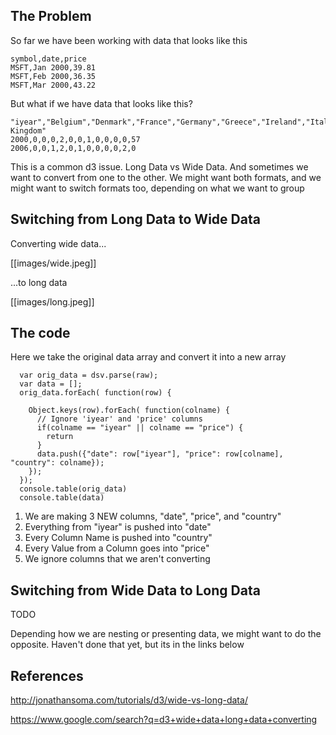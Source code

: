 ## The Problem

So far we have been working with data that looks like this

```
symbol,date,price
MSFT,Jan 2000,39.81
MSFT,Feb 2000,36.35
MSFT,Mar 2000,43.22
```

But what if we have data that looks like this?

```
"iyear","Belgium","Denmark","France","Germany","Greece","Ireland","Italy","Luxembourg","Netherlands","Portugal","Spain","United Kingdom"
2000,0,0,0,2,0,0,1,0,0,0,0,57
2006,0,0,1,2,0,1,0,0,0,0,2,0
```

This is a common d3 issue. Long Data vs Wide Data. And sometimes we want to convert from one to the other. We might want both formats, and we might want to switch formats too, depending on what we want to group

## Switching from Long Data to Wide Data

Converting wide data...

[[images/wide.jpeg]]

...to long data

[[images/long.jpeg]]

## The code

Here we take the original data array and convert it into a new array

```
  var orig_data = dsv.parse(raw);
  var data = [];
  orig_data.forEach( function(row) {
    
    Object.keys(row).forEach( function(colname) {
      // Ignore 'iyear' and 'price' columns
      if(colname == "iyear" || colname == "price") {
        return
      }
      data.push({"date": row["iyear"], "price": row[colname], "country": colname});
    });
  });
  console.table(orig_data)
  console.table(data)
```

1) We are making 3 NEW columns, "date", "price", and "country"
2) Everything from "iyear" is pushed into "date"
3) Every Column Name is pushed into "country"
4) Every Value from a Column goes into "price"
5) We ignore columns that we aren't converting

## Switching from Wide Data to Long Data

TODO

Depending how we are nesting or presenting data, we might want to do the opposite. Haven't done that yet, but its in the links below

## References

http://jonathansoma.com/tutorials/d3/wide-vs-long-data/

https://www.google.com/search?q=d3+wide+data+long+data+converting
